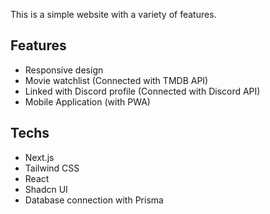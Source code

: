 This is a simple website with a variety of features.

## Features

- Responsive design
- Movie watchlist (Connected with TMDB API)
- Linked with Discord profile (Connected with Discord API)
- Mobile Application (with PWA)

## Techs

- Next.js
- Tailwind CSS
- React
- Shadcn UI
- Database connection with Prisma

